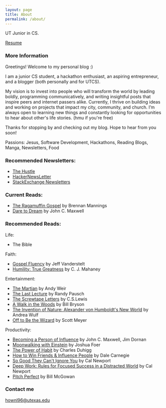 ```yaml
---
layout: page
title: About
permalink: /about/
---
```


UT Junior in CS.

[Resume](https://resume.creddle.io/resume/1qup0246pjd)

### More Information

Greetings! Welcome to my personal blog :)

I am a junior CS student, a hackathon enthusiast, an aspiring entrepreneur, and a blogger (both personally and for UTCS).

My vision is to invest into people who will transform the world by leading boldly, programming communicatively, and writing insightful posts that inspire peers and internet passers alike. Currently, I thrive on building ideas and working on projects that impact my city, community, and church. I’m always open to learning new things and constantly looking for opportunities to hear about other's life stories. (hmu if you're free)

Thanks for stopping by and checking out my blog. Hope to hear from you soon!

Passions: Jesus, Software Development, Hackathons, Reading Blogs, Manga, Newsletters, Food


### Recommended Newsletters:

- [The Hustle](http://ambassadors.thehustle.co/?ref=76af0631a4)
- [HackerNewsLetter](www.hackernewsletter.com)
- [StackExchange Newsletters](http://stackexchange.com/newsletters)

### Current Reads:
- [The Ragamuffin Gospel](http://amzn.to/2vQxA14) by Brennan Mannings
- [Dare to Dream](http://amzn.to/2vM0Fwe) by John C. Maxwell

### Recommended Reads:

Life:

- The Bible

Faith:

- [Gospel Fluency](http://amzn.to/2vQWOw4) by Jeff Vanderstelt
- [Humility: True Greatness](http://amzn.to/2waqQNW) by C. J. Mahaney

Entertainment:

- [The Martian](http://amzn.to/2vReKH4) by Andy Weir
- [The Last Lecture](http://amzn.to/2icSi82) by Randy Pausch
- [The Screwtape Letters](http://amzn.to/2vM4p0z) by C.S.Lewis
- [A Walk in the Woods](http://amzn.to/2wZrZFO) by Bill Bryson
- [The Invention of Nature: Alexander von Humboldt's New World](http://amzn.to/2ieeVJs) by Andrea Wulf
- [Off to Be the Wizard](http://amzn.to/2fSrOrT) by Scott Meyer

Productivity:

- [Becoming a Person of Influence](http://amzn.to/2vMEcPD) by John C. Maxwell, Jim Dornan
- [Moonwalking with Einstein](http://amzn.to/2ieXgRV) by Joshua Foer
- [The Power of Habit](http://amzn.to/2vQOtbM) by Charles Duhigg
- [How to Win Friends & Influence People](http://amzn.to/2uQvjFT) by Dale Carnegie
- [So Good They Can't Ignore You](http://amzn.to/2vLqFaP) by Cal Newport
- [Deep Work: Rules for Focused Success in a Distracted World](http://amzn.to/2idVDnt) by Cal Newport
- [Pitch Perfect](http://amzn.to/2vQCGu8) by Bill McGowan


### Contact me

[hownl96@utexas.edu](mailto:hownl96@utexas.edu)
